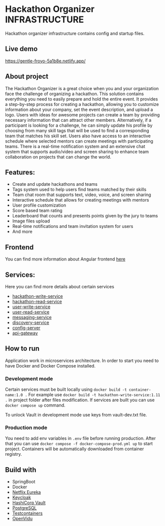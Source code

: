 # Hackathon Organizer INFRASTRUCTURE

Hackathon organizer infrastructure contains config and startup files. 

## Live demo

https://gentle-froyo-5a1b8e.netlify.app/

## About project

The Hackathon Organizer is a great choice when you and your organization face the challenge of organizing a hackathon. This solution contains everything you need to easily prepare and hold the entire event. It provides a step-by-step process for creating a hackathon, allowing you to customize information about your company, set the event description, and upload a logo. Users with ideas for awesome projects can create a team by providing necessary information that can attract other members. Alternatively, if a participant is looking for a challenge, he can simply update his profile by choosing from many skill tags that will be used to find a corresponding team that matches his skill set. Users also have access to an interactive schedule where selected mentors can create meetings with participating teams. There is a real-time notification system and an extensive chat system that supports audio/video and screen sharing to enhance team collaboration on projects that can change the world.

## Features:
- Create and update hackathons and teams
- Tags system used to help users find teams matched by their skills
- Team chat room that supports text, video, voice, and screen sharing
- Interactive schedule that allows for creating meetings with mentors
- User profile customization
- Score based team rating
- Leaderboard that counts and presents points given by the jury to teams
- Image files upload
- Real-time notifications and team invitation system for users
- And more

## Frontend

You can find more information about Angular frontend [here](https://github.com/hackathon-organizer/hackathon-organizer)

## Services: 
Here you can find more details about certain services

- [hackathon-write-service](https://github.com/hackathon-organizer/hackathon-write-service)
- [hackathon-read-service](https://github.com/hackathon-organizer/hackathon-read-service)
- [user-write-service](https://github.com/hackathon-organizer/user-write-service)
- [user-read-service](https://github.com/hackathon-organizer/user-read-service)
- [messaging-service](https://github.com/hackathon-organizer/messaging-service)
- [discovery-service](https://github.com/hackathon-organizer/discovery-service)
- [config-server](https://github.com/hackathon-organizer/config-server)
- [api-gateway](https://github.com/hackathon-organizer/api-gateway)

## How to run

Application work in microservices architecture. In order to start you need to have Docker and Docker Compose installed.

### Development mode

Certain services must be built locally using `docker build -t container-name:1.0 .` For example use `docker build -t hackathon-write-service:1.11 .` in project folder after files modification. If services are built you can use `docker compose up` command.

To unlock Vault in development mode use keys from vault-dev.txt file.

### Production mode

You need to add env variables in `.env` file before running production. After that you can use `docker compose -f docker-compose-prod.yml up` to start project. Containers will be automatically downloaded from container registry.

## Build with

- SpringBoot
- Docker
- [Netflix Eureka](https://github.com/Netflix/eureka)
- [Keycloak](https://www.keycloak.org/)
- [HashiCorp Vault](https://www.vaultproject.io/)
- [PostgreSQL](https://www.postgresql.org/)
- [Testcontainers](https://www.testcontainers.org/)
- [OpenVidu](https://openvidu.io/)


